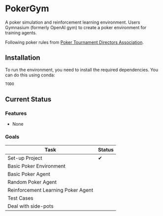 # PokerGym

A poker simulation and reinforcement learning environment.
Users Gymnasium (formerly OpenAI gym) to create a poker environment for training agents.

Following poker rules from [Poker Tournament Directors Association](https://www.pokertda.com/poker-tda-rules/).

## Installation
To run the environment, you need to install the required dependencies. You can do this using conda:

```bash
TODO
```

## Current Status

### Features
- None

### Goals
| Task | Status |
|------|--------|
| Set-up Project | ✔ |
| Basic Poker Environment |  |
| Basic Poker Agent |  |
| Random Poker Agent |  |
| Reinforcement Learning Poker Agent |  |
| Test Cases |  |
| Deal with side-pots |  |